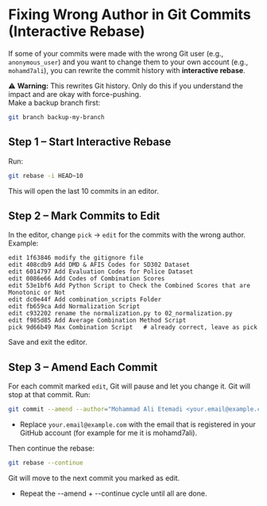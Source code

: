 # Fixing Wrong Author in Git Commits (Interactive Rebase)

If some of your commits were made with the wrong Git user (e.g., `anonymous_user`) and you want to change them to your own account (e.g., `mohamd7ali`), you can rewrite the commit history with **interactive rebase**.

⚠️ **Warning:** This rewrites Git history. Only do this if you understand the impact and are okay with force-pushing.  
Make a backup branch first:
```bash
git branch backup-my-branch
```

## Step 1 – Start Interactive Rebase

Run:
```bash
git rebase -i HEAD~10
```
This will open the last 10 commits in an editor.

## Step 2 – Mark Commits to Edit

In the editor, change `pick` → `edit` for the commits with the wrong author.
Example:
```text
edit 1f63846 modify the gitignore file
edit 408cdb9 Add DMD & AFIS Codes for SD302 Dataset
edit 6014797 Add Evaluation Codes for Police Dataset
edit 0086e66 Add Codes of Combination Scores
edit 53e1bf6 Add Python Script to Check the Combined Scores that are Monotonic or Not
edit dc0e44f Add combination_scripts Folder
edit fb659ca Add Normalization Script
edit c932202 rename the normalization.py to 02_normalization.py
edit f985d85 Add Average Combination Method Script
pick 9d66b49 Max Combination Script   # already correct, leave as pick
```
Save and exit the editor.

## Step 3 – Amend Each Commit

For each commit marked `edit`, Git will pause and let you change it.
Git will stop at that commit. Run:
```bash
git commit --amend --author="Mohammad Ali Etemadi <your.email@example.com>" --no-edit
```
- Replace `your.email@example.com` with the email that is registered in your GitHub account (for example for me it is mohamd7ali).

Then continue the rebase:
```bash
git rebase --continue
```

Git will move to the next commit you marked as edit.
- Repeat the --amend + --continue cycle until all are done.

  



